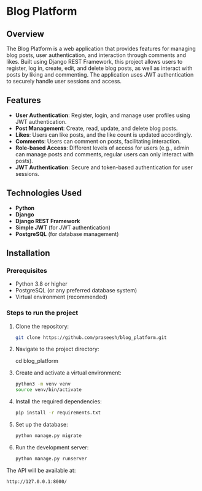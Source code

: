 # Blog Platform

## Overview

The Blog Platform is a web application that provides features for managing blog posts, user authentication, and interaction through comments and likes. Built using Django REST Framework, this project allows users to register, log in, create, edit, and delete blog posts, as well as interact with posts by liking and commenting. The application uses JWT authentication to securely handle user sessions and access.

## Features

- **User Authentication**: Register, login, and manage user profiles using JWT authentication.
- **Post Management**: Create, read, update, and delete blog posts.
- **Likes**: Users can like posts, and the like count is updated accordingly.
- **Comments**: Users can comment on posts, facilitating interaction.
- **Role-based Access**: Different levels of access for users (e.g., admin can manage posts and comments, regular users can only interact with posts).
- **JWT Authentication**: Secure and token-based authentication for user sessions.

## Technologies Used

- **Python**
- **Django**
- **Django REST Framework**
- **Simple JWT** (for JWT authentication)
- **PostgreSQL** (for database management)

## Installation

### Prerequisites

- Python 3.8 or higher
- PostgreSQL (or any preferred database system)
- Virtual environment (recommended)

### Steps to run the project

1. Clone the repository:

   ```bash
   git clone https://github.com/praseesh/blog_platform.git

2. Navigate to the project directory:
   
   cd blog_platform

3. Create and activate a virtual environment:
   
   ```bash
   python3 -m venv venv
   source venv/bin/activate
4. Install the required dependencies:
   ```bash
   pip install -r requirements.txt

6. Set up the database:
   ```bash
   python manage.py migrate

7. Run the development server:
   ```bash
   python manage.py runserver

The API will be available at:
  ```bash
  http://127.0.0.1:8000/
